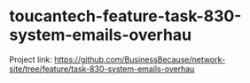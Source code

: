 # toucantech-feature-task-830-system-emails-overhau
Project link: https://github.com/BusinessBecause/network-site/tree/feature/task-830-system-emails-overhau
